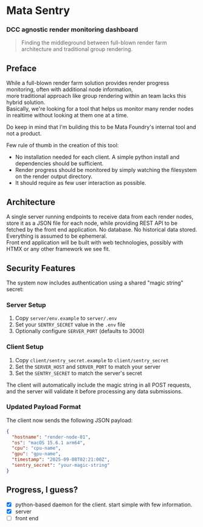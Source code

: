 # Mata Sentry
### DCC agnostic render monitoring dashboard
> Finding the middleground between full-blown render farm architecture and traditional group rendering.

## Preface
While a full-blown render farm solution provides render progress monitoring, often with additional node information,  
more traditional approach like group rendering within an team lacks this hybrid solution.  
Basically, we're looking for a tool that helps us monitor many render nodes in realtime without looking at them one at a time.  

Do keep in mind that I'm building this to be Mata Foundry's internal tool and not a product.

Few rule of thumb in the creation of this tool:  
- No installation needed for each client. A simple python install and dependencies should be sufficient.
- Render progress should be monitored by simply watching the filesystem on the render output directory.
- It should require as few user interaction as possible.

## Architecture
A single server running endpoints to receive data from each render nodes, store it as a JSON file for each node, while providing REST API to be fetched by the front end application. No database. No historical data stored. Everything is assumed to be ephemeral.  
Front end application will be built with web technologies, possibly with HTMX or any other framework we see fit.  

## Security Features
The system now includes authentication using a shared "magic string" secret:

### Server Setup
1. Copy `server/env.example` to `server/.env`
2. Set your `SENTRY_SECRET` value in the `.env` file
3. Optionally configure `SERVER_PORT` (defaults to 3000)

### Client Setup
1. Copy `client/sentry_secret.example` to `client/sentry_secret`
2. Set the `SERVER_HOST` and `SERVER_PORT` to match your server
3. Set the `SENTRY_SECRET` to match the server's secret

The client will automatically include the magic string in all POST requests, and the server will validate it before processing any data submissions.

### Updated Payload Format
The client now sends the following JSON payload:
```json
{
  "hostname": "render-node-01",
  "os": "macOS 15.6.1 arm64",
  "cpu": "cpu-name",
  "gpu": "gpu-name",
  "timestamp": "2025-09-08T02:21:00Z",
  "sentry_secret": "your-magic-string"
}
```

## Progress, I guess?
- [x] python-based daemon for the client. start simple with few information.
- [x] server
- [ ] front end

